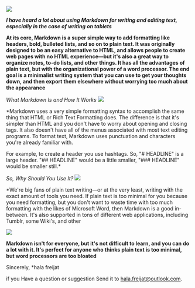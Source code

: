 ![](https://i.kinja-img.com/gawker-media/image/upload/s--Uqm5_3JZ--/c_fit,f_auto,fl_progressive,q_80,w_636/17z3k5lawpg2mjpg.jpg)

***I have heard a lot about using Markdown for writing and editing text, especially in the case of writing on tablets***

**At its core, Markdown is a super simple way to add formatting like headers, bold, bulleted lists, and so on to plain text. It was originally designed to be an easy alternative to HTML, and allows people to create web pages with no HTML experience—but it's also a great way to organize notes, to-do lists, and other things. It has all the advantages of plain text, but with the organizational power of a word processor. The end goal is a minimalist writing system that you can use to get your thoughts down, and then export them elsewhere without worrying too much about the appearance**


*What Markdown Is and How It Works*
![](https://i.kinja-img.com/gawker-media/image/upload/s--kYgjOjI4--/c_fit,f_auto,fl_progressive,q_80,w_636/17z3kfu9jbt1vjpg.jpg)
 
 *Markdown uses a very simple formatting syntax to accomplish the same thing that HTML or Rich Text Formatting does. The difference is that it's simpler than HTML and you don't have to worry about opening and closing tags. It also doesn't have all of the menus associated with most text editing programs. To format text, Markdown uses punctuation and characters you're already familiar with.

For example, to create a header you use hashtags. So, "# HEADLINE" is a large header. "## HEADLINE" would be a little smaller, "### HEADLINE" would be smaller still.*


 
 
*So, Why Should You Use It?*
![](https://i.kinja-img.com/gawker-media/image/upload/s--iMFIgbbb--/c_fit,f_auto,fl_progressive,q_80,w_636/17z3l6wyyd84fjpg.jpg)

*We're big fans of plain text writing—or at the very least, writing with the exact amount of tools you need. If plain text is too minimal for you because you need formatting, but you don't want to waste time with too much formatting with the likes of Microsoft Word, then Markdown is a good in-between. It's also supported in tons of different web applications, including Tumblr, some Wiki's, and other

![](https://encrypted-tbn0.gstatic.com/images?q=tbn:ANd9GcShZXV2-YJapY3PsXNVvflyZlNlIy6O7L6r54da1dQ3sKxP4wwJ)

**Markdown isn't for everyone, but it's not difficult to learn, and you can do a lot with it. It's perfect for anyone who thinks plain text is too minimal, but word processors are too bloated**


Sincerely,
*hala freijat


 if you Have a question or suggestion  Send it to hala.freijat@outlook.com.
